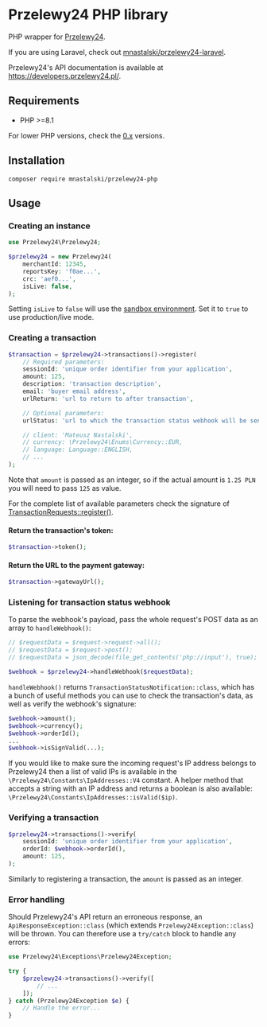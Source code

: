 # Przelewy24 PHP library

PHP wrapper for [Przelewy24](https://www.przelewy24.pl/).

If you are using Laravel, check out [mnastalski/przelewy24-laravel](https://github.com/mnastalski/przelewy24-laravel/).

Przelewy24's API documentation is available at https://developers.przelewy24.pl/.

## Requirements

- PHP >=8.1

For lower PHP versions, check the [0.x](https://github.com/mnastalski/przelewy24-php/tree/0.x) versions.

## Installation

```shell
composer require mnastalski/przelewy24-php
```

## Usage

### Creating an instance

```php
use Przelewy24\Przelewy24;

$przelewy24 = new Przelewy24(
    merchantId: 12345,
    reportsKey: 'f0ae...',
    crc: 'aef0...',
    isLive: false,
);
```

Setting `isLive` to `false` will use the [sandbox environment](https://sandbox.przelewy24.pl/panel/). Set it to `true` to use production/live mode.

### Creating a transaction

```php
$transaction = $przelewy24->transactions()->register(
    // Required parameters:
    sessionId: 'unique order identifier from your application',
    amount: 125,
    description: 'transaction description',
    email: 'buyer email address',
    urlReturn: 'url to return to after transaction',

    // Optional parameters:
    urlStatus: 'url to which the transaction status webhook will be sent',

    // client: 'Mateusz Nastalski',
    // currency: \Przelewy24\Enums\Currency::EUR,
    // language: Language::ENGLISH,
    // ...
);
```

Note that `amount` is passed as an integer, so if the actual amount is `1.25 PLN` you will need to pass `125` as value.

For the complete list of available parameters check the signature of [TransactionRequests::register()](src/Api/Requests/TransactionRequests.php#L22).

#### Return the transaction's token:

```php
$transaction->token();
```

#### Return the URL to the payment gateway:

```php
$transaction->gatewayUrl();
```

### Listening for transaction status webhook

To parse the webhook's payload, pass the whole request's POST data as an array to `handleWebhook()`:

```php
// $requestData = $request->request->all();
// $requestData = $request->post();
// $requestData = json_decode(file_get_contents('php://input'), true);

$webhook = $przelewy24->handleWebhook($requestData);
```

`handleWebhook()` returns `TransactionStatusNotification::class`, which has a bunch of useful methods you can use to check the transaction's data, as well as verify the webhook's signature:

```php
$webhook->amount();
$webhook->currency();
$webhook->orderId();
...
$webhook->isSignValid(...);
```

If you would like to make sure the incoming request's IP address belongs to Przelewy24 then a list of valid IPs is available in the `\Przelewy24\Constants\IpAddresses::V4` constant. A helper method that accepts a string with an IP address and returns a boolean is also available: `\Przelewy24\Constants\IpAddresses::isValid($ip)`.

### Verifying a transaction

```php
$przelewy24->transactions()->verify(
    sessionId: 'unique order identifier from your application',
    orderId: $webhook->orderId(),
    amount: 125,
);
```

Similarly to registering a transaction, the `amount` is passed as an integer.

### Error handling

Should Przelewy24's API return an erroneous response, an `ApiResponseException::class` (which extends `Przelewy24Exception::class`) will be thrown. You can therefore use a `try/catch` block to handle any errors:

```php
use Przelewy24\Exceptions\Przelewy24Exception;

try {
    $przelewy24->transactions()->verify([
        // ...
    ]);
} catch (Przelewy24Exception $e) {
    // Handle the error...
}
```
